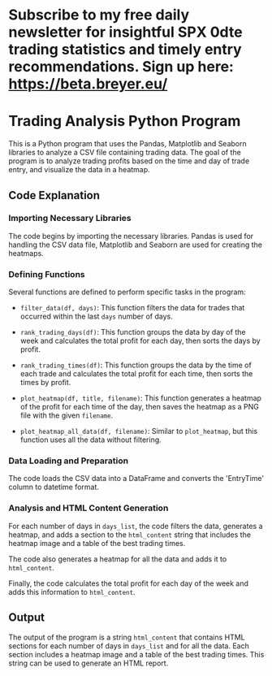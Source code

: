# Subscribe to my free daily newsletter for insightful SPX 0dte trading statistics and timely entry recommendations. Sign up here: https://beta.breyer.eu/

# Trading Analysis Python Program

This is a Python program that uses the Pandas, Matplotlib and Seaborn libraries to analyze a CSV file containing trading data. The goal of the program is to analyze trading profits based on the time and day of trade entry, and visualize the data in a heatmap. 

## Code Explanation

### Importing Necessary Libraries

The code begins by importing the necessary libraries. Pandas is used for handling the CSV data file, Matplotlib and Seaborn are used for creating the heatmaps.

### Defining Functions

Several functions are defined to perform specific tasks in the program:

- `filter_data(df, days)`: This function filters the data for trades that occurred within the last `days` number of days.

- `rank_trading_days(df)`: This function groups the data by day of the week and calculates the total profit for each day, then sorts the days by profit.

- `rank_trading_times(df)`: This function groups the data by the time of each trade and calculates the total profit for each time, then sorts the times by profit.

- `plot_heatmap(df, title, filename)`: This function generates a heatmap of the profit for each time of the day, then saves the heatmap as a PNG file with the given `filename`.

- `plot_heatmap_all_data(df, filename)`: Similar to `plot_heatmap`, but this function uses all the data without filtering.

### Data Loading and Preparation

The code loads the CSV data into a DataFrame and converts the 'EntryTime' column to datetime format.

### Analysis and HTML Content Generation

For each number of days in `days_list`, the code filters the data, generates a heatmap, and adds a section to the `html_content` string that includes the heatmap image and a table of the best trading times.

The code also generates a heatmap for all the data and adds it to `html_content`.

Finally, the code calculates the total profit for each day of the week and adds this information to `html_content`.

## Output

The output of the program is a string `html_content` that contains HTML sections for each number of days in `days_list` and for all the data. Each section includes a heatmap image and a table of the best trading times. This string can be used to generate an HTML report.
